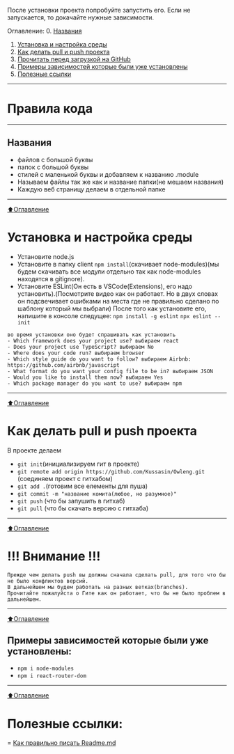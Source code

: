 После установки проекта попробуйте запустить его.
Если не запускается, то докачайте нужные зависимости.

Оглавление:
0. [Названия](#Названия)
1. [Установка и настройка среды](#Установка-и-настройка-среды)
2. [Как делать pull и push проекта](#Как-делать-pull-и-push-проекта)
3. [Прочитать перед загрузкой на GitHub](#Внимание)
4. [Примеры зависимостей которые были уже установлены](#Примеры-зависимостей-которые-были-уже-установлены)
5. [Полезные ссылки](#Полезные-ссылки)
____
# Правила кода
____
## Названия
- файлов с большой буквы
- папок с большой буквы
- стилей с маленькой буквы и добавляем к названию .module
- Называем файлы так же как и название папки(не мешаем названия)
- Каждую веб страницу делаем в отдельной папке
____
[:arrow_up:Оглавление](#Оглавление)
# Установка и настройка среды
- Установите node.js
- Установите в папку client `npm install`(скачивает node-modules)(мы будем скачивать все модули отдельно так как node-modules находятся в gitignore).
- Установите ESLint(Он есть в VSCode(Extensions), его надо установить).(Посмотрите видео как он работает. Но в двух словах он подсвечивает ошибками на места где не правильно сделано по шаблону который мы выбрали)
После того как установите его, напишите в консоле следущее:
`npm install -g eslint`
`npx eslint --init`
```
во время установки оно будет спрашивать как установить
- Which framework does your project use? выбираем react
- Does your project use TypeScript? выбираем No
- Where does your code run? выбираем browser
- Which style guide do you want to follow? выбираем Airbnb: https://github.com/airbnb/javascript
- What format do you want your config file to be in? выбираем JSON
- Would you like to install them now? выбираем Yes
- Which package manager do you want to use? выбираем npm
```
____
[:arrow_up:Оглавление](#Оглавление)
# Как делать pull и push проекта

В проекте делаем 
- `git init`(инициализируем гит в проекте)
- `git remote add origin https://github.com/Kussasin/Owleng.git` (соединяем проект с гитхабом)
- `git add .`(готовим все елементы для пуша)
- `git commit -m "название комита(любое, но разумное)"`
- `git push` (что бы запушить в гитхаб)
- `git pull` (что бы скачать версию с гитхаба)
____
[:arrow_up:Оглавление](#Оглавление)
# !!! Внимание !!!
```
Прежде чем делать push вы должны сначала сделать pull, для того что бы не было конфликтов версий.
В дальнейшем мы будем работать на разных ветках(branches).
Прочитайте пожалуйста о Гите как он работает, что бы не было проблем в дальнейшем.
```
____
[:arrow_up:Оглавление](#Оглавление)
## Примеры зависимостей которые были уже установлены:

- `npm i node-modules`
- `npm i react-router-dom`
____
[:arrow_up:Оглавление](#Оглавление)
# Полезные ссылки:
= [Как правильно писать Readme.md]([http://sabaka.net](https://github.com/GnuriaN/format-README/blob/master/README.md))

